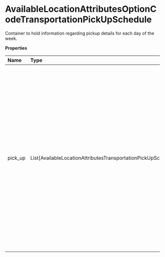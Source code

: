 # AvailableLocationAttributesOptionCodeTransportationPickUpSchedule

Container to hold information regarding pickup details for each day of the week.

**Properties**

| Name    | Type                                                                | Required | Description                                                                                                                                                                                                                                                                                                     |
| :------ | :------------------------------------------------------------------ | :------- | :-------------------------------------------------------------------------------------------------------------------------------------------------------------------------------------------------------------------------------------------------------------------------------------------------------------- |
| pick_up | List[AvailableLocationAttributesTransportationPickUpSchedulePickUp] | ✅       | Container to hold information regarding pickup day of the week and details. **NOTE:** For versions >= v2, this element will always be returned as an array. For requests using version = v1, this element will be returned as an array if there is more than one object and a single object if there is only 1. |

<!-- This file was generated by liblab | https://liblab.com/ -->
